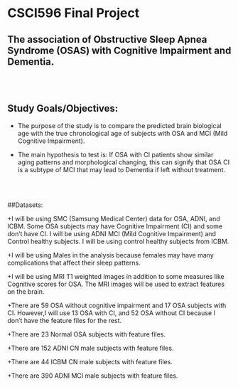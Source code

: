 # CSCI596 Final Project

## The association of Obstructive Sleep Apnea Syndrome (OSAS) with Cognitive Impairment and Dementia.

<br/><br/>


## Study Goals/Objectives:

+ The purpose of the study is to compare the predicted brain biological age with the true chronological age of subjects with OSA and MCI (Mild Cognitive Impairment). 

+ The main hypothesis to test is: If OSA with CI patients show similar aging patterns and morphological changing, this can signify that OSA CI is a subtype of MCI that may lead to Dementia if left without treatment.

<br/><br/>

##Datasets:

+I will be using SMC (Samsung Medical Center) data for OSA, ADNI, and ICBM. Some OSA subjects may have Cognitive Impairment (CI) and some don’t have CI. I will be using ADNI MCI (Mild Cognitive Impairment) and Control healthy subjects. I will be using control healthy subjects from ICBM.

+I will be using Males in the analysis because females may have many complications that affect their sleep patterns.

+I will be using MRI T1 weighted Images in addition to some measures like Cognitive scores for OSA. The MRI images will be used to extract features on the brain.

+There are 59 OSA without cognitive impairment and 17 OSA subjects with CI. However,I will use 13 OSA with CI, and 52 OSA without CI because I don’t have the feature files for the rest.

+There are 23 Normal OSA subjects with feature files.

+There are 152 ADNI CN male subjects with feature files.

+There are 44 ICBM CN male subjects with feature files.

+There are 390 ADNI MCI male subjects with feature files.
